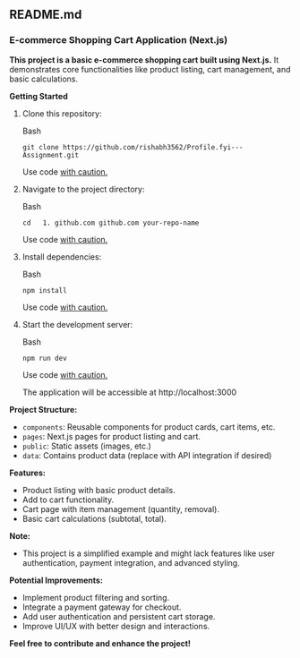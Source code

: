 README.md
---------

### E-commerce Shopping Cart Application (Next.js)

**This project is a basic e-commerce shopping cart built using Next.js.** It demonstrates core functionalities like product listing, cart management, and basic calculations.

**Getting Started**

1.  Clone this repository:

    Bash

    ```
    git clone https://github.com/rishabh3562/Profile.fyi---Assignment.git
    ```

    Use code [with caution.](/faq#coding)

3.  Navigate to the project directory:

    Bash

    ```
    cd   1. github.com github.com your-repo-name
    ```

    Use code [with caution.](/faq#coding)

4.  Install dependencies:

    Bash

    ```
    npm install
    ```

    Use code [with caution.](/faq#coding)

6.  Start the development server:

    Bash

    ```
    npm run dev
    ```

    Use code [with caution.](/faq#coding)

    The application will be accessible at http://localhost:3000

 
**Project Structure:**

-   `components`: Reusable components for product cards, cart items, etc.
-   `pages`: Next.js pages for product listing and cart.
-   `public`: Static assets (images, etc.)
-   `data`: Contains product data (replace with API integration if desired)

**Features:**

-   Product listing with basic product details.
-   Add to cart functionality.
-   Cart page with item management (quantity, removal).
-   Basic cart calculations (subtotal, total).

**Note:**

-   This project is a simplified example and might lack features like user authentication, payment integration, and advanced styling.


**Potential Improvements:**

-   Implement product filtering and sorting.
-   Integrate a payment gateway for checkout.
-   Add user authentication and persistent cart storage.
-   Improve UI/UX with better design and interactions.

**Feel free to contribute and enhance the project!**
